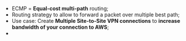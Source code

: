 - ECMP = **Equal-cost multi-path** routing;
- Routing strategy to allow to forward a packet over multiple best path;
- Use case: Create **Multiple Site-to-Site VPN connections** to **increase bandwidth of your connection to AWS**;
- 